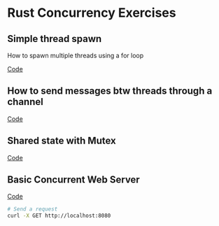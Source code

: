 # Rust Concurrency Exercises

## Simple thread spawn

How to spawn multiple threads using a for loop

[Code](./spawning-threads-01/src/main.rs)

## How to send messages btw threads through a channel

[Code](./message-passing-02/src/main.rs)

## Shared state with Mutex

[Code](./shared-state-w-mutex-03/src/main.rs)

## Basic Concurrent Web Server

[Code](./basic-concurrent-web-server-04/src/main.rs)

```bash
# Send a request
curl -X GET http://localhost:8080
```
